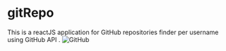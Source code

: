 # gitRepo
This is a reactJS application for GitHub repositories finder per username using GitHub API .
![GitHub](https://user-images.githubusercontent.com/44651085/99122010-c65efe80-25fd-11eb-8cb6-8b7835c4e69f.jpeg)

